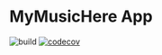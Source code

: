 # MyMusicHere App

![build](https://github.com/dmitrvk/mymusichere-app/workflows/build/badge.svg)
[![codecov](https://codecov.io/gh/dmitrvk/mymusichere-app/branch/master/graph/badge.svg)](https://codecov.io/gh/dmitrvk/mymusichere-app)
